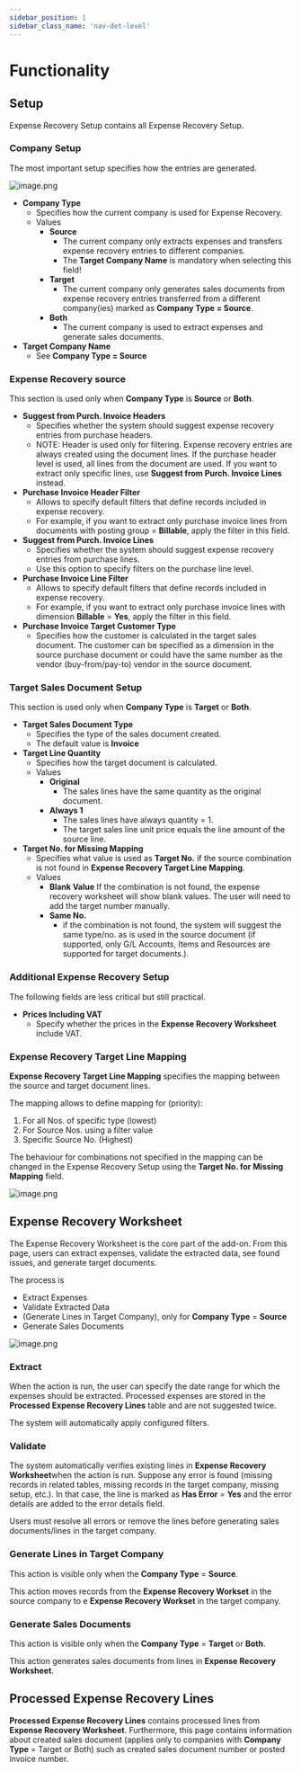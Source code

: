 ```yaml
---
sidebar_position: 1
sidebar_class_name: 'nav-det-level'
---
```


# Functionality

## Setup

Expense Recovery Setup contains all Expense Recovery Setup.

### Company Setup

The most important setup specifies how the entries are generated.

![image.png](./img/ExpenseRecoverySetup.png)

- **Company Type**
  - Specifies how the current company is used for Expense Recovery.
  - Values
    - **Source**
      - The current company only extracts expenses and transfers expense recovery entries to different companies.
      - The **Target Company Name** is mandatory when selecting this field!
    - **Target**
      - The current company only generates sales documents from expense recovery entries transferred from a different company(ies) marked as **Company Type = Source**.
    - **Both**
      - The current company is used to extract expenses and generate sales documents.
- **Target Company Name**
  - See **Company Type = Source**

### Expense Recovery source

This section is used only when **Company Type** is **Source** or **Both**.

- **Suggest from Purch. Invoice Headers**
  - Specifies whether the system should suggest expense recovery entries from purchase headers. 
  - NOTE: Header is used only for filtering. Expense recovery entries are always created using the document lines. If the purchase header level is used, all lines from the document are used. If you want to extract only specific lines, use **Suggest from Purch. Invoice Lines** instead.
- **Purchase Invoice Header Filter**
  - Allows to specify default filters that define records included in expense recovery.
  - For example, if you want to extract only purchase invoice lines from documents with posting group = **Billable**, apply the filter in this field.
- **Suggest from Purch. Invoice Lines**
  - Specifies whether the system should suggest expense recovery entries from purchase lines.
  - Use this option to specify filters on the purchase line level.
- **Purchase Invoice Line Filter**
  - Allows to specify default filters that define records included in expense recovery.
  - For example, if you want to extract only purchase invoice lines with dimension **Billable** = **Yes**, apply the filter in this field.
- **Purchase Invoice Target Customer Type**
  - Specifies how the customer is calculated in the target sales document. The customer can be specified as a dimension in the source purchase document or could have the same number as the vendor (buy-from/pay-to) vendor in the source document.

### Target Sales Document Setup

This section is used only when **Company Type** is **Target** or **Both**.

- **Target Sales Document Type**
  - Specifies the type of the sales document created.
  - The default value is **Invoice**
- **Target Line Quantity**
  - Specifies how the target document is calculated.
  - Values
    - **Original**
      - The sales lines have the same quantity as the original document.
    - **Always 1**
      - The sales lines have always quantity = 1.
      - The target sales line unit price equals the line amount of the source line.
- **Target No. for Missing Mapping**
  - Specifies what value is used as **Target No.** if the source combination is not found in **Expense Recovery Target Line Mapping**.
  - Values
    - **Blank Value**
      If the combination is not found, the expense recovery worksheet will show blank values. The user will need to add the target number manually.
    - **Same No.**
      - if the combination is not found, the system will suggest the same type/no. as is used in the source document (if supported, only G/L Accounts, Items and Resources are supported for target documents.).

### Additional Expense Recovery Setup

The following fields are less critical but still practical.

- **Prices Including VAT**
  - Specify whether the prices in the **Expense Recovery Worksheet** include VAT.

### Expense Recovery Target Line Mapping

**Expense Recovery Target Line Mapping** specifies the mapping between the source and target document lines.

The mapping allows to define mapping for (priority):
1. For all Nos. of specific type (lowest)
1. For Source Nos. using a filter value
1. Specific Source No. (Highest)

The behaviour for combinations not specified in the mapping can be changed in the Expense Recovery Setup using the **Target No. for Missing Mapping** field.

![image.png](./img/ExpenseRecoveryTargetLineMapping.png)

## Expense Recovery Worksheet

The Expense Recovery Worksheet is the core part of the add-on. From this page, users can extract expenses, validate the extracted data, see found issues, and generate target documents.

The process is
- Extract Expenses
- Validate Extracted Data
- (Generate Lines in Target Company), only for **Company Type** = **Source**
- Generate Sales Documents 

![image.png](./img/ExpenseRecoveryWorksheet.png)

### Extract

When the action is run, the user can specify the date range for which the expenses should be extracted. Processed expenses are stored in the **Processed Expense Recovery Lines** table and are not suggested twice.

The system will automatically apply configured filters.

### Validate

The system automatically verifies existing lines in **Expense Recovery Worksheet**when the action is run. Suppose any error is found (missing records in related tables, missing records in the target company, missing setup, etc.). In that case, the line is marked as **Has Error** = **Yes** and the error details are added to the error details field.

Users must resolve all errors or remove the lines before generating sales documents/lines in the target company.

### Generate Lines in Target Company

This action is visible only when the **Company Type** = **Source**.

This action moves records from the **Expense Recovery Workset** in the source company to e **Expense Recovery Workset** in the target company.

### Generate Sales Documents

This action is visible only when the **Company Type** = **Target** or **Both**.

This action generates sales documents from lines in **Expense Recovery Worksheet**.

## Processed Expense Recovery Lines

**Processed Expense Recovery Lines** contains processed lines from **Expense Recovery Worksheet**. Furthermore, this page contains information about created sales document (applies only to companies with **Company Type** = Target or Both) such as created sales document number or posted invoice number.
